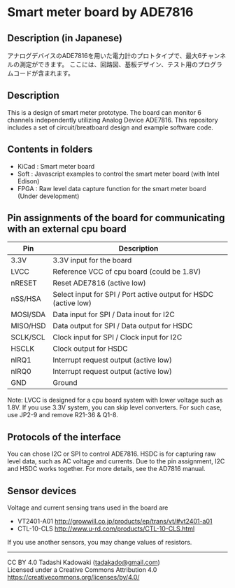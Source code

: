 # Smart meter board by ADE7816

## Description (in Japanese)
アナログデバイスのADE7816を用いた電力計のプロトタイプで、最大6チャンネルの測定ができます。
ここには、回路図、基板デザイン、テスト用のプログラムコードが含まれます。

## Description
This is a design of smart meter prototype.
The board can monitor 6 channels independently utilizing Analog Device ADE7816.
This repository includes a set of circuit/breatboard design and example software code.

## Contents in folders
* KiCad : Smart meter board
* Soft  : Javascript examples to control the smart meter board (with Intel Edison)
* FPGA  : Raw level data capture function for the smart meter board (Under development)

## Pin assignments of the board for communicating with an external cpu board
| Pin | Description |
| --- | --- |
| 3.3V     | 3.3V input for the board |
| LVCC     | Reference VCC of cpu board (could be 1.8V) |
| nRESET   | Reset ADE7816 (active low) |
| nSS/HSA  | Select input for SPI / Port active output for HSDC (active low) |
| MOSI/SDA | Data input for SPI / Data inout for I2C |
| MISO/HSD | Data output for SPI / Data output for HSDC |
| SCLK/SCL | Clock input for SPI / Clock input for I2C |
| HSCLK    | Clock output for HSDC |
| nIRQ1    | Interrupt request output (active low) |
| nIRQ0    | Interrupt request output (active low) |
| GND      | Ground |

Note: LVCC is designed for a cpu board system with lower voltage such as 1.8V.
If you use 3.3V system, you can skip level converters.
For such case, use JP2-9 and remove R21-36 & Q1-8.

## Protocols of the interface
You can chose I2C or SPI to control ADE7816.
HSDC is for capturing raw level data, such as AC voltage and currents.
Due to the pin assignment, I2C and HSDC works together.
For more details, see the AD7816 manual.

## Sensor devices
Voltage and current sensing trans used in the board are
* VT2401-A01 http://growwill.co.jp/products/ep/trans/vt/#vt2401-a01
* CTL-10-CLS http://www.u-rd.com/products/CTL-10-CLS.html

If you use another sensors, you may change values of resistors.

----------
CC BY 4.0 Tadashi Kadowaki (tadakado@gmail.com)  
Licensed under a Creative Commons Attribution 4.0  
https://creativecommons.org/licenses/by/4.0/  


